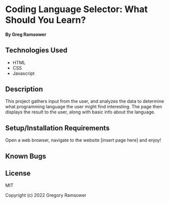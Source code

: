 # Coding Language Selector: What Should You Learn?

#### By Greg Ramsower

#### 

## Technologies Used

* HTML
* CSS
* Javascript

## Description

This project gathers input from the user, and analyzes the data to determine what programming language the user might find interesting. The page then displays the result to the user, along with basic info about the language.

## Setup/Installation Requirements

Open a web browser, navigate to the website [insert page here] and enjoy!

## Known Bugs



## License

MIT

Copyright (c) 2022 Gregory Ramsower